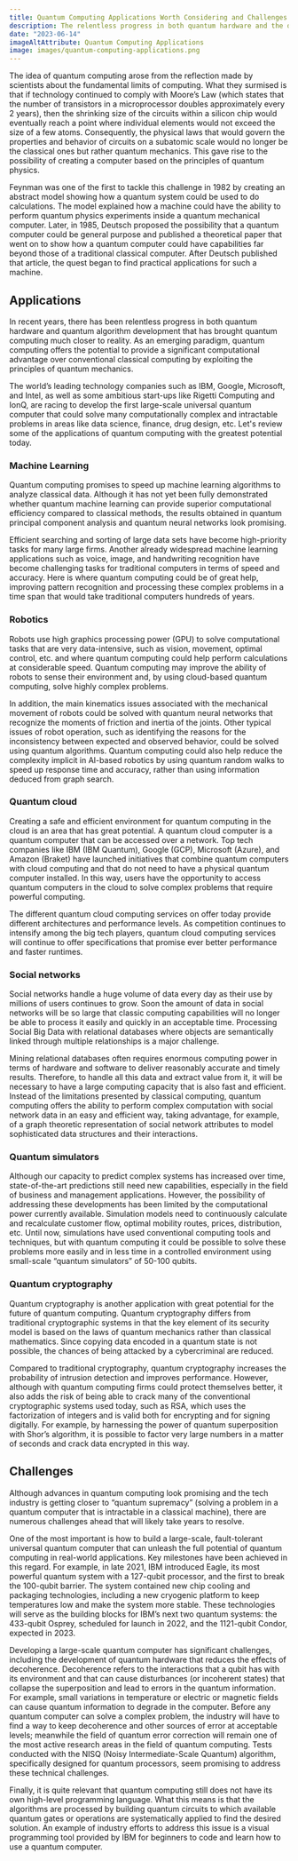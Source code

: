 ```yaml
---
title: Quantum Computing Applications Worth Considering and Challenges
description: The relentless progress in both quantum hardware and the development of quantum algorithms has brought quantum computing much closer to real-life use cases. As an emerging paradigm, quantum computing offers the potential to provide a significant computational advantage over conventional classical computing by exploiting the principles of quantum mechanics, and this article dives into some of the upcoming applications with the greatest practical potential.
date: "2023-06-14"
imageAltAttribute: Quantum Computing Applications
image: images/quantum-computing-applications.png
---
```


The idea of quantum computing arose from the reflection made by scientists about the fundamental limits of computing. What they surmised is that if technology continued to comply with Moore’s Law (which states that the number of transistors in a microprocessor doubles approximately every 2 years), then the shrinking size of the circuits within a silicon chip would eventually reach a point where individual elements would not exceed the size of a few atoms. Consequently, the physical laws that would govern the properties and behavior of circuits on a subatomic scale would no longer be the classical ones but rather quantum mechanics. This gave rise to the possibility of creating a computer based on the principles of quantum physics.

Feynman was one of the first to tackle this challenge in 1982 by creating an abstract model showing how a quantum system could be used to do calculations. The model explained how a machine could have the ability to perform quantum physics experiments inside a quantum mechanical computer. Later, in 1985, Deutsch proposed the possibility that a quantum computer could be general purpose and published a theoretical paper that went on to show how a quantum computer could have capabilities far beyond those of a traditional classical computer. After Deutsch published that article, the quest began to find practical applications for such a machine.

## Applications
In recent years, there has been relentless progress in both quantum hardware and quantum algorithm development that has brought quantum computing much closer to reality. As an emerging paradigm, quantum computing offers the potential to provide a significant computational advantage over conventional classical computing by exploiting the principles of quantum mechanics. 

The world’s leading technology companies such as IBM, Google, Microsoft, and Intel, as well as some ambitious start-ups like Rigetti Computing and IonQ, are racing to develop the first large-scale universal quantum computer that could solve many computationally complex and intractable problems in areas like data science, finance, drug design, etc. 
Let's review some of the applications of quantum computing with the greatest potential today.

### Machine Learning
Quantum computing promises to speed up machine learning algorithms to analyze classical data. Although it has not yet been fully demonstrated whether quantum machine learning can provide superior computational efficiency compared to classical methods, the results obtained in quantum principal component analysis and quantum neural networks look promising. 

Efficient searching and sorting of large data sets have become high-priority tasks for many large firms. Another already widespread machine learning applications such as voice, image, and handwriting recognition have become challenging tasks for traditional computers in terms of speed and accuracy. Here is where quantum computing could be of great help, improving pattern recognition and processing these complex problems in a time span that would take traditional computers hundreds of years.

### Robotics
Robots use high graphics processing power (GPU) to solve computational tasks that are very data-intensive, such as vision, movement, optimal control, etc. and where quantum computing could help perform calculations at considerable speed. Quantum computing may improve the ability of robots to sense their environment and, by using cloud-based quantum computing, solve highly complex problems. 

In addition, the main kinematics issues associated with the mechanical movement of robots could be solved with quantum neural networks that recognize the moments of friction and inertia of the joints. Other typical issues of robot operation, such as identifying the reasons for the inconsistency between expected and observed behavior, could be solved using quantum algorithms. Quantum computing could also help reduce the complexity implicit in AI-based robotics by using quantum random walks to speed up response time and accuracy, rather than using information deduced from graph search.

### Quantum cloud
Creating a safe and efficient environment for quantum computing in the cloud is an area that has great potential. A quantum cloud computer is a quantum computer that can be accessed over a network. Top tech companies like IBM (IBM Quantum), Google (GCP), Microsoft (Azure), and Amazon (Braket) have launched initiatives that combine quantum computers with cloud computing and that do not need to have a physical quantum computer installed. In this way, users have the opportunity to access quantum computers in the cloud to solve complex problems that require powerful computing. 

The different quantum cloud computing services on offer today provide different architectures and performance levels. As competition continues to intensify among the big tech players, quantum cloud computing services will continue to offer specifications that promise ever better performance and faster runtimes.

### Social networks
Social networks handle a huge volume of data every day as their use by millions of users continues to grow. Soon the amount of data in social networks will be so large that classic computing capabilities will no longer be able to process it easily and quickly in an acceptable time. Processing Social Big Data with relational databases where objects are semantically linked through multiple relationships is a major challenge. 

Mining relational databases often requires enormous computing power in terms of hardware and software to deliver reasonably accurate and timely results. Therefore, to handle all this data and extract value from it, it will be necessary to have a large computing capacity that is also fast and efficient. Instead of the limitations presented by classical computing, quantum computing offers the ability to perform complex computation with social network data in an easy and efficient way, taking advantage, for example, of a graph theoretic representation of social network attributes to model sophisticated data structures and their interactions.

### Quantum simulators
Although our capacity to predict complex systems has increased over time, state-of-the-art predictions still need new capabilities, especially in the field of business and management applications. However, the possibility of addressing these developments has been limited by the computational power currently available. Simulation models need to continuously calculate and recalculate customer flow, optimal mobility routes, prices, distribution, etc. Until now, simulations have used conventional computing tools and techniques, but with quantum computing it could be possible to solve these problems more easily and in less time in a controlled environment using small-scale “quantum simulators” of 50-100 qubits. 

### Quantum cryptography
Quantum cryptography is another application with great potential for the future of quantum computing. Quantum cryptography differs from traditional cryptographic systems in that the key element of its security model is based on the laws of quantum mechanics rather than classical mathematics. Since copying data encoded in a quantum state is not possible, the chances of being attacked by a cybercriminal are reduced. 

Compared to traditional cryptography, quantum cryptography increases the probability of intrusion detection and improves performance. However, although with quantum computing firms could protect themselves better, it also adds the risk of being able to crack many of the conventional cryptographic systems used today, such as RSA, which uses the factorization of integers and is valid both for encrypting and for signing digitally. For example, by harnessing the power of quantum superposition with Shor’s algorithm, it is possible to factor very large numbers in a matter of seconds and crack data encrypted in this way.

## Challenges
Although advances in quantum computing look promising and the tech industry is getting closer to “quantum supremacy” (solving a problem in a quantum computer that is intractable in a classical machine), there are numerous challenges ahead that will likely take years to resolve. 

One of the most important is how to build a large-scale, fault-tolerant universal quantum computer that can unleash the full potential of quantum computing in real-world applications. Key milestones have been achieved in this regard. For example, in late 2021, IBM introduced Eagle, its most powerful quantum system with a 127-qubit processor, and the first to break the 100-qubit barrier. The system contained new chip cooling and packaging technologies, including a new cryogenic platform to keep temperatures low and make the system more stable. These technologies will serve as the building blocks for IBM’s next two quantum systems: the 433-qubit Osprey, scheduled for launch in 2022, and the 1121-qubit Condor, expected in 2023.

Developing a large-scale quantum computer has significant challenges, including the development of quantum hardware that reduces the effects of decoherence. Decoherence refers to the interactions that a qubit has with its environment and that can cause disturbances (or incoherent states) that collapse the superposition and lead to errors in the quantum information. For example, small variations in temperature or electric or magnetic fields can cause quantum information to degrade in the computer. 
Before any quantum computer can solve a complex problem, the industry will have to find a way to keep decoherence and other sources of error at acceptable levels; meanwhile the field of quantum error correction will remain one of the most active research areas in the field of quantum computing. Tests conducted with the NISQ (Noisy Intermediate-Scale Quantum) algorithm, specifically designed for quantum processors, seem promising to address these technical challenges.

Finally, it is quite relevant that quantum computing still does not have its own high-level programming language. What this means is that the algorithms are processed by building quantum circuits to which available quantum gates or operations are systematically applied to find the desired solution. An example of industry efforts to address this issue is a visual programming tool provided by IBM for beginners to code and learn how to use a quantum computer.